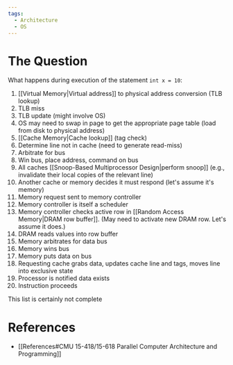 ```yaml
---
tags:
  - Architecture
  - OS
---
```


# The Question

What happens during execution of the statement `int x = 10`:

1. [[Virtual Memory|Virtual address]] to physical address conversion (TLB lookup)
2. TLB miss
3. TLB update (might involve OS)
4. OS may need to swap in page to get the appropriate page table (load from disk to physical address)
5. [[Cache Memory|Cache lookup]] (tag check)
6. Determine line not in cache (need to generate read-miss)
7. Arbitrate for bus
8. Win bus, place address, command on bus
9. All caches [[Snoop-Based Multiprocessor Design|perform snoop]] (e.g., invalidate their local copies of the relevant line)
10. Another cache or memory decides it must respond (let's assume it's memory)
11. Memory request sent to memory controller
12. Memory controller is itself a scheduler
13. Memory controller checks active row in [[Random Access Memory|DRAM row buffer]]. (May need to activate new DRAM row. Let's assume it does.)
14. DRAM reads values into row buffer
15. Memory arbitrates for data bus
16. Memory wins bus
17. Memory puts data on bus
18. Requesting cache grabs data, updates cache line and tags, moves line into exclusive state
19. Processor is notified data exists
20. Instruction proceeds

This list is certainly not complete

# References

- [[References#CMU 15-418/15-618 Parallel Computer Architecture and Programming]]
